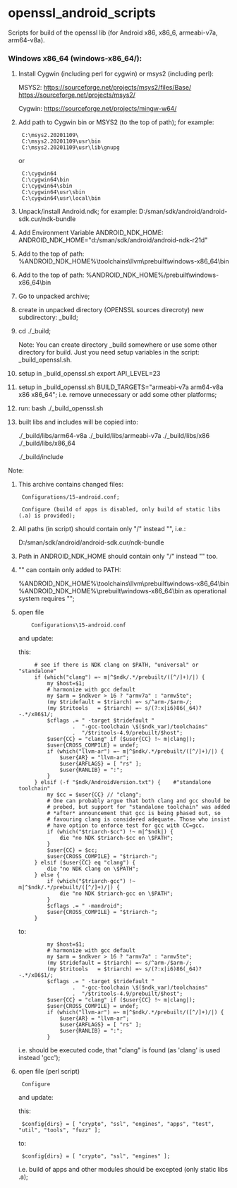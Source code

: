 # openssl_android_scripts
Scripts for build of the openssl lib (for Android x86, x86_6, armeabi-v7a, arm64-v8a).

### Windows x86_64 (windows-x86_64/):

1. Install Cygwin (including perl for cygwin) or msys2 (including perl):

	MSYS2:
	https://sourceforge.net/projects/msys2/files/Base/
	https://sourceforge.net/projects/msys2/

	Cygwin:
	https://sourceforge.net/projects/mingw-w64/

2. Add path to Cygwin bin or MSYS2 (to the top of path);
	for example:

		C:\msys2.20201109\
		C:\msys2.20201109\usr\bin
		C:\msys2.20201109\usr\lib\gnupg

	or

		C:\cygwin64
		C:\cygwin64\bin
		C:\cygwin64\sbin
		C:\cygwin64\usr\sbin
		C:\cygwin64\usr\local\bin

3. Unpack/install Android.ndk;
	for example:
    D:/sman/sdk/android/android-sdk.cur/ndk-bundle

4. Add Environment Variable ANDROID_NDK_HOME:
	ANDROID_NDK_HOME="d:/sman/sdk/android/android-ndk-r21d"
    
5. Add to the top of path:
    %ANDROID_NDK_HOME%\toolchains\llvm\prebuilt\windows-x86_64\bin

6. Add to the top of path:
    %ANDROID_NDK_HOME%/prebuilt\windows-x86_64\bin

7. Go to unpacked archive;

8. create in unpacked directory (OPENSSL sources direcroty) new subdirectory: _build;

9. cd ./_build;

	Note:	You can create directory _build somewhere or use some other directory for build.
		Just you need setup variables in the script: _build_openssl.sh.
    
10. setup in _build_openssl.sh 
    export API_LEVEL=23

11. setup in _build_openssl.sh 
    BUILD_TARGETS="armeabi-v7a arm64-v8a x86 x86_64";
    i.e. remove unnecessary or add some other platforms;

12. run: bash ./_build_openssl.sh

13. built libs and includes will be copied into:

    ./_build/libs/arm64-v8a
    ./_build/libs/armeabi-v7a
    ./_build/libs/x86
    ./_build/libs/x86_64 

    ./_build/include

Note:
1. This archive contains changed files:

        Configurations/15-android.conf;
        
        Configure (build of apps is disabled, only build of static libs (.a) is provided);
        
2. All paths (in script) should contain only "/" instead "\", i.e.:

    D:/sman/sdk/android/android-sdk.cur/ndk-bundle

3. Path in ANDROID_NDK_HOME should contain only "/" instead "\" too.

4. "\" can contain only added to PATH:

	%ANDROID_NDK_HOME%\toolchains\llvm\prebuilt\windows-x86_64\bin
	%ANDROID_NDK_HOME%\prebuilt\windows-x86_64\bin
	as operational system requires "\";

5.
	open file

 	       Configurations\15-android.conf

	and update:

	this:

            # see if there is NDK clang on $PATH, "universal" or "standalone"
            if (which("clang") =~ m|^$ndk/.*/prebuilt/([^/]+)/|) {
                my $host=$1;
                # harmonize with gcc default
                my $arm = $ndkver > 16 ? "armv7a" : "armv5te";
                (my $tridefault = $triarch) =~ s/^arm-/$arm-/;
                (my $tritools   = $triarch) =~ s/(?:x|i6)86(_64)?-.*/x86$1/;
                $cflags .= " -target $tridefault "
                        .  "-gcc-toolchain \$($ndk_var)/toolchains"
                        .  "/$tritools-4.9/prebuilt/$host";
                $user{CC} = "clang" if ($user{CC} !~ m|clang|);
                $user{CROSS_COMPILE} = undef;
                if (which("llvm-ar") =~ m|^$ndk/.*/prebuilt/([^/]+)/|) {
                    $user{AR} = "llvm-ar";
                    $user{ARFLAGS} = [ "rs" ];
                    $user{RANLIB} = ":";
                }
            } elsif (-f "$ndk/AndroidVersion.txt") {    #"standalone toolchain"
                my $cc = $user{CC} // "clang";
                # One can probably argue that both clang and gcc should be
                # probed, but support for "standalone toolchain" was added
                # *after* announcement that gcc is being phased out, so
                # favouring clang is considered adequate. Those who insist
                # have option to enforce test for gcc with CC=gcc.
                if (which("$triarch-$cc") !~ m|^$ndk|) {
                    die "no NDK $triarch-$cc on \$PATH";
                }
                $user{CC} = $cc;
                $user{CROSS_COMPILE} = "$triarch-";
            } elsif ($user{CC} eq "clang") {
                die "no NDK clang on \$PATH";
            } else {
                if (which("$triarch-gcc") !~ m|^$ndk/.*/prebuilt/([^/]+)/|) {
                    die "no NDK $triarch-gcc on \$PATH";
                }
                $cflags .= " -mandroid";
                $user{CROSS_COMPILE} = "$triarch-";
            }

	to:

                my $host=$1;
                # harmonize with gcc default
                my $arm = $ndkver > 16 ? "armv7a" : "armv5te";
                (my $tridefault = $triarch) =~ s/^arm-/$arm-/;
                (my $tritools   = $triarch) =~ s/(?:x|i6)86(_64)?-.*/x86$1/;
                $cflags .= " -target $tridefault "
                        .  "-gcc-toolchain \$($ndk_var)/toolchains"
                        .  "/$tritools-4.9/prebuilt/$host";
                $user{CC} = "clang" if ($user{CC} !~ m|clang|);
                $user{CROSS_COMPILE} = undef;
                if (which("llvm-ar") =~ m|^$ndk/.*/prebuilt/([^/]+)/|) {
                    $user{AR} = "llvm-ar";
                    $user{ARFLAGS} = [ "rs" ];
                    $user{RANLIB} = ":";
                }

	i.e.
                should  be  executed  code,  that "clang" is found (as
                'clang' is used instead 'gcc');

6.
	open file (perl script)

		Configure

	and update:

	this:

    	$config{dirs} = [ "crypto", "ssl", "engines", "apps", "test", "util", "tools", "fuzz" ];

	to:

    	$config{dirs} = [ "crypto", "ssl", "engines" ];

	i.e.  build  of apps and other modules should be excepted (only static libs .a);

